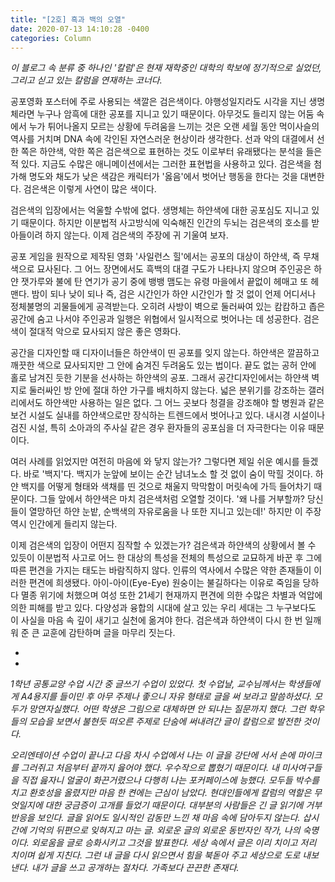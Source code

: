 ```yaml
---
title: "[2호] 흑과 백의 오열"
date: 2020-07-13 14:10:28 -0400
categories: Column
---
```




*이 블로그 속 분류 중 하나인 '칼럼'은 현재 재학중인 대학의 학보에 정기적으로 실었던, 그리고 싣고 있는 칼럼을 연재하는 코너다.*


 공포영화 포스터에 주로 사용되는 색깔은 검은색이다. 야행성일지라도 시각을 지닌 생명체라면 누구나 암흑에 대한 공포를 지니고 있기 때문이다. 아무것도 들리지 않는 어둠 속에서 누가 튀어나올지 모르는 상황에 두려움을 느끼는 것은 오랜 세월 동안 먹이사슬의 역사를 거치며 DNA 속에 각인된 자연스러운 현상이라 생각한다. 선과 악의 대결에서 선한 쪽은 하얀색, 악한 쪽은 검은색으로 표현하는 것도 이로부터 유래됐다는 분석을 들은 적 있다. 지금도 수많은 애니메이션에서는 그러한 표현법을 사용하고 있다. 검은색을 첨가해 명도와 채도가 낮은 색감은 캐릭터가 '옳음'에서 벗어난 행동을 한다는 것을 대변한다. 검은색은 이렇게 사연이 많은 색이다.

 검은색의 입장에서는 억울할 수밖에 없다. 생명체는 하얀색에 대한 공포심도 지니고 있기 때문이다. 하지만 이분법적 사고방식에 익숙해진 인간의 두뇌는 검은색의 호소를 받아들이려 하지 않는다. 이제 검은색의 주장에 귀 기울여 보자.

 공포 게임을 원작으로 제작된 영화 '사일런스 힐'에서는 공포의 대상이 하얀색, 즉 무채색으로 묘사된다. 그 어느 장면에서도 흑백의 대결 구도가 나타나지 않으며 주인공은 하얀 잿가루와 불에 탄 연기가 공기 중에 뱅뱅 맴도는 유령 마을에서 끝없이 헤매고 또 헤맨다. 밤이 되나 낮이 되나 즉, 검은 시간인가 하얀 시간인가 할 것 없이 언제 어디서나 정체불명의 괴물들에게 공격받는다. 오히려 사방이 벽으로 둘러싸여 있는 캄캄하고 좁은 공간에 숨고 나서야 주인공과 일행은 위협에서 일시적으로 벗어나는 데 성공한다. 검은색이 절대적 악으로 묘사되지 않은 좋은 영화다.

 공간을 디자인할 때 디자이너들은 하얀색이 띤 공포를 잊지 않는다. 하얀색은 깔끔하고 깨끗한 색으로 묘사되지만 그 안에 숨겨진 두려움도 있는 법이다. 끝도 없는 공허 안에 홀로 남겨진 듯한 기분을 선사하는 하얀색의 공포. 그래서 공간디자인에서는 하얀색 벽지로 둘러싸인 방 안에 절대 하얀 가구를 배치하지 않는다. 넓은 분위기를 강조하는 갤러리에서도 하얀색만 사용하는 일은 없다. 그 어느 곳보다 청결을 강조해야 할 병원과 같은 보건 시설도 실내를 하얀색으로만 장식하는 트렌드에서 벗어나고 있다. 내시경 시설이나 검진 시설, 특히 소아과의 주사실 같은 경우 환자들의 공포심을 더 자극한다는 이유 때문이다.

 여러 사례를 읽었지만 여전히 마음에 와 닿지 않는가? 그렇다면 제일 쉬운 예시를 들겠다. 바로 '백지'다. 백지가 눈앞에 보이는 순간 남녀노소 할 것 없이 숨이 막힐 것이다. 하얀 백지를 어떻게 형태와 색채를 띤 것으로 채울지 막막함이 머릿속에 가득 들어차기 때문이다. 그들 앞에서 하얀색은 마치 검은색처럼 오열할 것이다. '왜 나를 거부할까? 당신들이 열망하던 하얀 눈밭, 순백색의 자유로움을 나 또한 지니고 있는데!' 하지만 이 주장 역시 인간에게 들리지 않는다.

 이제 검은색의 입장이 어떤지 짐작할 수 있겠는가? 검은색과 하얀색의 상황에서 볼 수 있듯이 이분법적 사고로 어느 한 대상의 특성을 전체의 특성으로 교묘하게 바꾼 후 그에 따른 편견을 가지는 태도는 바람직하지 않다. 인류의 역사에서 수많은 약한 존재들이 이러한 편견에 희생됐다. 아이-아이(Eye-Eye) 원숭이는 불길하다는 이유로 죽임을 당하다 멸종 위기에 처했으며 여성 또한 21세기 현재까지 편견에 의한 수많은 차별과 억압에 의한 피해를 받고 있다. 다양성과 융합의 시대에 살고 있는 우리 세대는 그 누구보다도 이 사실을 마음 속 깊이 새기고 실천에 옮겨야 한다. 검은색과 하얀색이 다시 한 번 일깨워 준 큰 교훈에 감탄하며 글을 마무리 짓는다.

-

-

*1학년 공통교양 수업 시간 중 글쓰기 수업이 있었다. 첫 수업날, 교수님께서는 학생들에게 A4용지를 들이민 후 아무 주제나 좋으니 자유 형태로 글을 써 보라고 말씀하셨다. 모두가 망연자실했다. 어떤 학생은 그림으로 대체하면 안 되냐는 질문까지 했다. 그런 학우들의 모습을 보면서 불현듯 떠오른 주제로 단숨에 써내려간 글이 칼럼으로 발전한 것이다.*

*오리엔테이션 수업이 끝나고 다음 차시 수업에서 나는 이 글을 강단에 서서 손에 마이크를 그러쥐고 처음부터 끝까지 읊어야 했다. 우수작으로 뽑혔기 때문이다. 내 미사여구들을 직접 읊자니 얼굴이 화끈거렸으나 다행히 나는 포커페이스에 능했다. 모두들 박수를 치고 환호성을 올렸지만 마음 한 켠에는 근심이 남았다. 현대인들에게 칼럼의 역할은 무엇일지에 대한 궁금증이 고개를 들었기 때문이다. 대부분의 사람들은 긴 글 읽기에 거부 반응을 보인다. 글을 읽어도 일시적인 감동만 느낀 채 마음 속에 담아두지 않는다. 삽시간에 기억의 뒤편으로 잊혀지고 마는 글. 외로운 글의 외로운 동반자인 작가, 나의 숙명이다. 외로움을 글로 승화시키고 그것을 발표한다. 세상 속에서 글은 이리 치이고 저리 치이며 쉽게 지친다. 그런 내 글을 다시 읽으면서 힘을 북돋아 주고 세상으로 도로 내보낸다. 내가 글을 쓰고 공개하는 절차다. 가족보다 끈끈한 존재다.*
